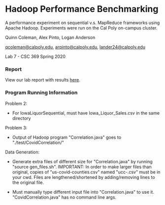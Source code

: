 # Hadoop Performance Benchmarking
A performance experiment on sequential v.s. MapReduce frameworks using Apache Hadoop. Experiments were run on the Cal Poly on-campus cluster. 

Quinn Coleman, Alex Pinto, Logan Anderson

qcoleman@calpoly.edu, arpinto@calpoly.edu, lander24@calpoly.edu

Lab 7 - CSC 369 Spring 2020

### Report
View our lab report with results [here](https://docs.google.com/document/d/1j5omkh1boeXXv9z7K9xetyM_Q-MoL19NoP6EpbJwG3s/edit?usp=sharing).

### Program Running Information

Problem 2:
- For IowaLiquorSequential, must have Iowa_Liquor_Sales.csv in the same directory

Problem 3:
- Output of Hadoop program "Correlation.java" goes to "./test/CovidCorrelation/"

Data Generation:
- Generate extra files of different size for "Correlation.java" by running "source gen_files.sh".
      IMPORTANT: In order to make larger files than original,
      copies of "us-covid-counties.csv" named "ucc-<record number>.csv" must be in your cwd.
      Files are lengthened/shortened by adding/removing lines to the original file.    

- Must manually type different input file into "Correlation.java" to use it.
      "CovidCorrelation.java" has no command line args.
